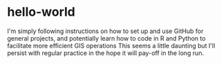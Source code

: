 # hello-world
I'm simply following instructions on how to set up and use GitHub for general projects, and potentially learn how to code in R and Python to facilitate more efficient GIS operations
This seems a little daunting but I'll persist with regular practice in the hope it will pay-off in the long run.
